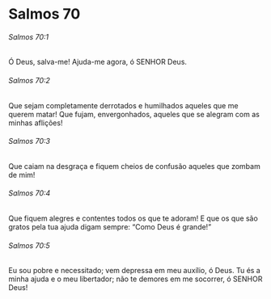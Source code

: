 # Salmos 70

###### Salmos 70:1

Ó Deus, salva-me! Ajuda-me agora, ó SENHOR Deus.

###### Salmos 70:2

Que sejam completamente derrotados e humilhados aqueles que me querem matar! Que fujam, envergonhados, aqueles que se alegram com as minhas aflições!

###### Salmos 70:3

Que caiam na desgraça e fiquem cheios de confusão aqueles que zombam de mim!

###### Salmos 70:4

Que fiquem alegres e contentes todos os que te adoram! E que os que são gratos pela tua ajuda digam sempre: “Como Deus é grande!”

###### Salmos 70:5

Eu sou pobre e necessitado; vem depressa em meu auxílio, ó Deus. Tu és a minha ajuda e o meu libertador; não te demores em me socorrer, ó SENHOR Deus!

